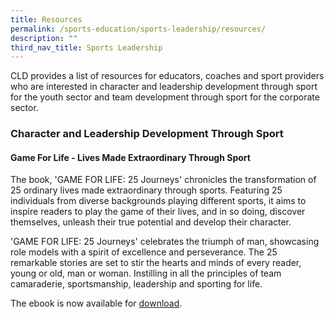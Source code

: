 ```yaml
---
title: Resources
permalink: /sports-education/sports-leadership/resources/
description: ""
third_nav_title: Sports Leadership
---
```

CLD provides a list of resources for educators, coaches and sport providers who are interested in character and leadership development through sport for the youth sector and team development through sport for the corporate sector.

### **Character and Leadership Development Through Sport**

#### **Game For Life - Lives Made Extraordinary Through Sport**

The book, 'GAME FOR LIFE: 25 Journeys' chronicles the transformation of 25 ordinary lives made extraordinary through sports. Featuring 25 individuals from diverse backgrounds playing different sports, it aims to inspire readers to play the game of their lives, and in so doing, discover themselves, unleash their true potential and develop their character.  
  
'GAME FOR LIFE: 25 Journeys' celebrates the triumph of man, showcasing role models with a spirit of excellence and perseverance. The 25 remarkable stories are set to stir the hearts and minds of every reader, young or old, man or woman. Instilling in all the principles of team camaraderie, sportsmanship, leadership and sporting for life.

The ebook is now available for [download](/files/Sport%20Education/Sports%20Leadership/Resource/Game_For_Life_Book20130515.pdf).